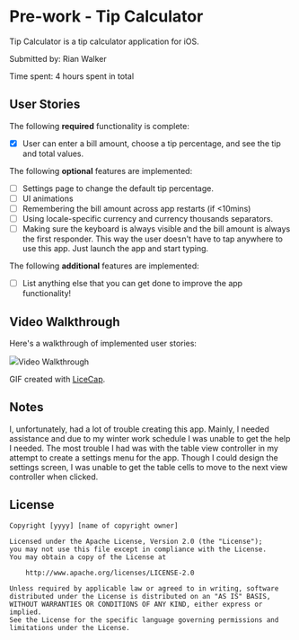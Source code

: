 # Pre-work - Tip Calculator

Tip Calculator is a tip calculator application for iOS.

Submitted by: Rian Walker

Time spent: 4 hours spent in total

## User Stories

The following **required** functionality is complete:
* [x] User can enter a bill amount, choose a tip percentage, and see the tip and total values.

The following **optional** features are implemented:
* [ ] Settings page to change the default tip percentage.
* [ ] UI animations
* [ ] Remembering the bill amount across app restarts (if <10mins)
* [ ] Using locale-specific currency and currency thousands separators.
* [ ] Making sure the keyboard is always visible and the bill amount is always the first responder. This way the user doesn't have to tap anywhere to use this app. Just launch the app and start typing.

The following **additional** features are implemented:

- [ ] List anything else that you can get done to improve the app functionality!

## Video Walkthrough 

Here's a walkthrough of implemented user stories:

<img src="http://i.imgur.com/oW6WywK.gifv">Video Walkthrough</img>

GIF created with [LiceCap](http://www.cockos.com/licecap/).

## Notes

I, unfortunately, had a lot of trouble creating this app. Mainly, I needed assistance and due to my winter work schedule I was unable to get the help I needed. The most trouble I had was with the table view controller in my attempt to create a settings menu for the app. Though I could design the settings screen, I was unable to get the table cells to move to the next view controller when clicked. 

## License

    Copyright [yyyy] [name of copyright owner]

    Licensed under the Apache License, Version 2.0 (the "License");
    you may not use this file except in compliance with the License.
    You may obtain a copy of the License at

        http://www.apache.org/licenses/LICENSE-2.0

    Unless required by applicable law or agreed to in writing, software
    distributed under the License is distributed on an "AS IS" BASIS,
    WITHOUT WARRANTIES OR CONDITIONS OF ANY KIND, either express or implied.
    See the License for the specific language governing permissions and
    limitations under the License.
